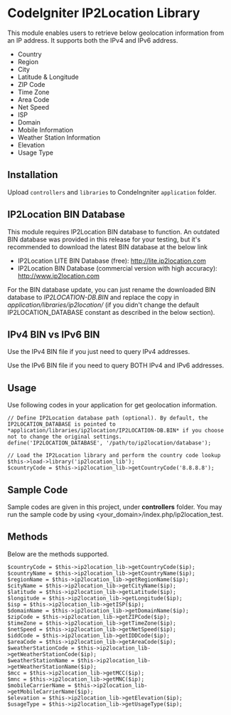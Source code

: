 CodeIgniter IP2Location Library
===============================

This module enables users to retrieve below geolocation information from an IP address. It supports both the IPv4 and IPv6 address.

* Country
* Region
* City
* Latitude & Longitude
* ZIP Code
* Time Zone
* Area Code
* Net Speed
* ISP
* Domain
* Mobile Information
* Weather Station Information
* Elevation
* Usage Type

  
Installation
------------
Upload `controllers` and `libraries` to CondeIngniter `application` folder.

IP2Location BIN Database
------------------------
This module requires IP2Location BIN database to function. An outdated BIN database was provided in this release for your testing, but it's recommended to download the latest BIN database at the below link
* IP2Location LITE BIN Database (free): http://lite.ip2location.com
* IP2Location BIN Database (commercial version with high accuracy): http://www.ip2location.com
  
For the BIN database update, you can just rename the downloaded BIN database to *IP2LOCATION-DB.BIN* and replace the copy in *application/libraries/ip2location/* (if you didn't change the default IP2LOCATION_DATABASE constant as described in the below section).
  
IPv4 BIN vs IPv6 BIN
------------------------
Use the IPv4 BIN file if you just need to query IPv4 addresses.

Use the IPv6 BIN file if you need to query BOTH IPv4 and IPv6 addresses.
  
Usage
-----
Use following codes in your application for get geolocation information.

    // Define IP2Location database path (optional). By default, the IP2LOCATION_DATABASE is pointed to *application/libraries/ip2location/IP2LOCATION-DB.BIN* if you choose not to change the original settings.
    define('IP2LOCATION_DATABASE', '/path/to/ip2location/database');

	// Load the IP2Location library and perform the country code lookup
    $this->load->library('ip2location_lib');
    $countryCode = $this->ip2location_lib->getCountryCode('8.8.8.8');

Sample Code
-----------
Sample codes are given in this project, under **controllers** folder. You may run the sample code by using <your_domain>/index.php/ip2location_test.

Methods
-------
Below are the methods supported.

    $countryCode = $this->ip2location_lib->getCountryCode($ip);
    $countryName = $this->ip2location_lib->getCountryName($ip);
    $regionName = $this->ip2location_lib->getRegionName($ip);
    $cityName = $this->ip2location_lib->getCityName($ip);
    $latitude = $this->ip2location_lib->getLatitude($ip);
    $longitude = $this->ip2location_lib->getLongitude($ip);
    $isp = $this->ip2location_lib->getISP($ip);
    $domainName = $this->ip2location_lib->getDomainName($ip);
    $zipCode = $this->ip2location_lib->getZIPCode($ip);
    $timeZone = $this->ip2location_lib->getTimeZone($ip);
    $netSpeed = $this->ip2location_lib->getNetSpeed($ip);
    $iddCode = $this->ip2location_lib->getIDDCode($ip);
    $areaCode = $this->ip2location_lib->getAreaCode($ip);
    $weatherStationCode = $this->ip2location_lib->getWeatherStationCode($ip);
    $weatherStationName = $this->ip2location_lib->getWeatherStationName($ip);
    $mcc = $this->ip2location_lib->getMCC($ip);
    $mnc = $this->ip2location_lib->getMNC($ip);
    $mobileCarrierName = $this->ip2location_lib->getMobileCarrierName($ip);
    $elevation = $this->ip2location_lib->getElevation($ip);
    $usageType = $this->ip2location_lib->getUsageType($ip);
    

